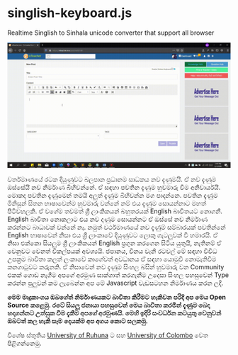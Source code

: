 # singlish-keyboard.js

Realtime Singlish to Sinhala unicode converter that support all browser

![](https://raw.githubusercontent.com/eteacher-me/singlish-keyboard.js/master/example/singlish-keyboard.gif)


වර්තමාණයේ රටක දියුණුවට බලපාන ප්‍රධානම සාධකය නව දැණුමයි. ඒ නව දැණුම ඔස්සේයි නව නිර්මාණ බිහිවන්නේ. ඒ සඳහා පවතින දැණුම හුවමාරු වීම අනිවාර්යයි. මොකද පවතින දැණුමෙන් තමයි අලුත් දැණුම බිහිවන්න මග පාදන්නෙ. පවතින දැණුම මිනිසුන් සිතන භාෂාවෙන්ම හුවමාරු වන්නේ නම් එය දැණුම සොයන්නාට මහත් පිටිවහලකි. ඒ වගේම තවමත් ශ්‍රී ලාංකිකයන් බහුතරයක් English බාවිතයට නොගනී. English බාවිතා නොකලාට එය නව දණුම සොයන්නට ඒ ඔස්සේ නව නිර්මාණ කරන්නට බාධාවක් වන්නේ නෑ. නමුත් වර්ථමාණයේ නව දැණුම් සම්බාරයක් පවතින්නේ English භාෂාවෙන් නිසා එය ශ්‍රී ලාංකාවේ දියුණුවට ලොකු ගැටලුවක් වී හමාරයි. ඒ නිසා එක්කො සියලුම ශ්‍රී ලාංකිකයන් English ප්‍රගුන කරගෙන සිටිය යුතුයි, නැතිනම් ඒ වෙනුවට වෙනත් විකල්පයක් අවශ්‍යයි. ජපානය, චීනය වැනි රටවල් මේ සඳහා විවිධ උපක්‍රම බාවිතා කලත් ලංකාවේ කාගේවත් අවධානය ඒ සඳහා යොමුවී නොමැතිවීම කනගා‍ටුවට කරුනකි. ඒ නිසාවෙන් නව දැණුම සිංහල බසින් හුවමාරු වන Community එකක් ගොඩ නැගීම අපගේ අරමුණ සාක්ශාත් කරගැනීම උදෙසා සිංහල පහසුවෙන් Type කරන්න පුලුවන් කම ලැබෙන්න අප මේ Javascript වැඩසටහන නිර්මාණය කරන ලදී.

**මෙම මෘදුකාංගය ඔබගේත් නිර්මාණයකට බාවිතා කිරීමට හැකිවන පරිදි අප මෙය Open Source කළෙමු. රටේ සියලු ජනායා පහසුවෙන් මෙය බාවිතා කරමින් දැණුම බෙදා හදාගන්නට උත්සුක වීම දැකීම අපගේ අරමුණයි. මෙහි ඉදිරි සංවර්ධන කටයුතු වෙනුවන් ඔබටත් කල හැකි සෑම දෙයක්ම අප අගය කොට සලකමු.**

විශේෂ ස්තුතිය [University of Ruhuna](http://www.ruh.ac.lk/) ට සහ [University of Colombo](http://www.cmb.ac.lk/) වෙත පිළිගන්නෙමු.
